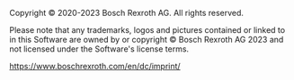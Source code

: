 Copyright © 2020-2023 Bosch Rexroth AG. All rights reserved.

Please note that any trademarks, logos and pictures contained or linked to in this Software are owned by or copyright © Bosch Rexroth AG 2023 and not licensed under the Software's license terms.

<https://www.boschrexroth.com/en/dc/imprint/>

